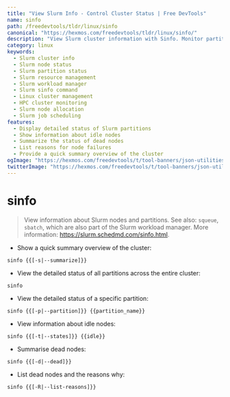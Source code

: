 ```yaml
---
title: "View Slurm Info - Control Cluster Status | Free DevTools"
name: sinfo
path: /freedevtools/tldr/linux/sinfo
canonical: "https://hexmos.com/freedevtools/tldr/linux/sinfo/"
description: "View Slurm cluster information with Sinfo. Monitor partition status, node availability, and resource allocation effectively with this Slurm command. Free online tool, no registration required."
category: linux
keywords:
  - Slurm cluster info
  - Slurm node status
  - Slurm partition status
  - Slurm resource management
  - Slurm workload manager
  - Slurm sinfo command
  - Linux cluster management
  - HPC cluster monitoring
  - Slurm node allocation
  - Slurm job scheduling
features:
  - Display detailed status of Slurm partitions
  - Show information about idle nodes
  - Summarize the status of dead nodes
  - List reasons for node failures
  - Provide a quick summary overview of the cluster
ogImage: "https://hexmos.com/freedevtools/t/tool-banners/json-utilities-banner.png"
twitterImage: "https://hexmos.com/freedevtools/t/tool-banners/json-utilities-banner.png"
---
```


# sinfo

> View information about Slurm nodes and partitions.
> See also: `squeue`, `sbatch`, which are also part of the Slurm workload manager.
> More information: <https://slurm.schedmd.com/sinfo.html>.

- Show a quick summary overview of the cluster:

`sinfo {{[-s|--summarize]}}`

- View the detailed status of all partitions across the entire cluster:

`sinfo`

- View the detailed status of a specific partition:

`sinfo {{[-p|--partition]}} {{partition_name}}`

- View information about idle nodes:

`sinfo {{[-t|--states]}} {{idle}}`

- Summarise dead nodes:

`sinfo {{[-d|--dead]}}`

- List dead nodes and the reasons why:

`sinfo {{[-R|--list-reasons]}}`
